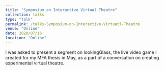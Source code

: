 ```yaml
---
title: "Symposium on Interactive Virtual Theatre"
collection: talks
type: "Talk"
permalink: /talks-Symposium-on-Interactive-Virtuatl-Theatre
venue: "Online"
date: 2020/07/16
location: "Online"
---
```



I was asked to present a segment on lookingGlass, the live video game I created for my MFA thesis in May, as a part of a conversation on creating experimental virtual theatre. 